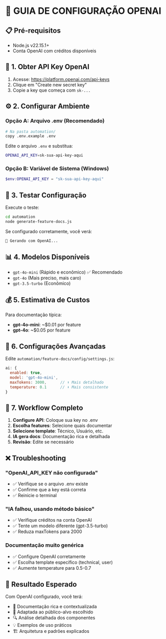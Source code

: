 # 🚀 GUIA DE CONFIGURAÇÃO OPENAI

## 📋 Pré-requisitos

- Node.js v22.15.1+
- Conta OpenAI com créditos disponíveis

## 🔑 1. Obter API Key OpenAI

1. Acesse: https://platform.openai.com/api-keys
2. Clique em "Create new secret key"
3. Copie a key que começa com `sk-...`

## ⚙️ 2. Configurar Ambiente

### Opção A: Arquivo .env (Recomendado)

```bash
# Na pasta automation/
copy .env.example .env
```

Edite o arquivo `.env` e substitua:

```bash
OPENAI_API_KEY=sk-sua-api-key-aqui
```

### Opção B: Variável de Sistema (Windows)

```powershell
$env:OPENAI_API_KEY = "sk-sua-api-key-aqui"
```

## 🧪 3. Testar Configuração

Execute o teste:

```bash
cd automation
node generate-feature-docs.js
```

Se configurado corretamente, você verá:

```
🤖 Gerando com OpenAI...
```

## 📊 4. Modelos Disponíveis

- `gpt-4o-mini` (Rápido e econômico) ✅ Recomendado
- `gpt-4o` (Mais preciso, mais caro)
- `gpt-3.5-turbo` (Econômico)

## 💰 5. Estimativa de Custos

Para documentação típica:

- **gpt-4o-mini**: ~$0.01 por feature
- **gpt-4o**: ~$0.05 por feature

## 🔧 6. Configurações Avançadas

Edite `automation/feature-docs/config/settings.js`:

```javascript
ai: {
  enabled: true,
  model: 'gpt-4o-mini',
  maxTokens: 3000,      // ⬆️ Mais detalhado
  temperature: 0.1      // ⬇️ Mais consistente
}
```

## 🎯 7. Workflow Completo

1. **Configure API**: Coloque sua key no .env
2. **Escolha features**: Selecione quais documentar
3. **Selecione template**: Técnico, Usuário, etc.
4. **IA gera docs**: Documentação rica e detalhada
5. **Revisão**: Edite se necessário

## ❌ Troubleshooting

### "OpenAI_API_KEY não configurada"

- ✅ Verifique se o arquivo .env existe
- ✅ Confirme que a key está correta
- ✅ Reinicie o terminal

### "IA falhou, usando método básico"

- ✅ Verifique créditos na conta OpenAI
- ✅ Tente um modelo diferente (gpt-3.5-turbo)
- ✅ Reduza maxTokens para 2000

### Documentação muito genérica

- ✅ Configure OpenAI corretamente
- ✅ Escolha template específico (technical, user)
- ✅ Aumente temperature para 0.5-0.7

## 🎉 Resultado Esperado

Com OpenAI configurado, você terá:

- 📝 Documentação rica e contextualizada
- 🎯 Adaptada ao público-alvo escolhido
- 🔍 Análise detalhada dos componentes
- 💡 Exemplos de uso práticos
- 🏗️ Arquitetura e padrões explicados
